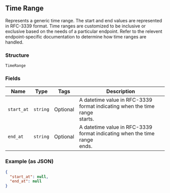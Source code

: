 ## Time Range

Represents a generic time range. The start and end values are
represented in RFC-3339 format. Time ranges are customized to be
inclusive or exclusive based on the needs of a particular endpoint.
Refer to the relevent endpoint-specific documentation to determine
how time ranges are handled.

### Structure

`TimeRange`

### Fields

| Name | Type | Tags | Description |
|  --- | --- | --- | --- |
| `start_at` | `string` | Optional | A datetime value in RFC-3339 format indicating when the time range<br>starts. |
| `end_at` | `string` | Optional | A datetime value in RFC-3339 format indicating when the time range<br>ends. |

### Example (as JSON)

```json
{
  "start_at": null,
  "end_at": null
}
```

